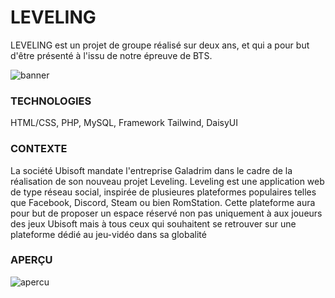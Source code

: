 # LEVELING
LEVELING est un projet de groupe réalisé sur deux ans, et qui a pour but d'être présenté à l'issu de notre épreuve de BTS.

![banner](https://github.com/KiSEiGitHub/leveling_3.0/assets/92577997/0bff75da-f217-4d23-bf23-ca525fc9184e)

<h3><b>TECHNOLOGIES</b></h3>
HTML/CSS, PHP, MySQL, Framework Tailwind, DaisyUI

<h3><b>CONTEXTE</b></h3>
La société Ubisoft mandate l'entreprise Galadrim dans le cadre de la réalisation de son nouveau projet Leveling.
Leveling est une application web de type réseau social, inspirée de plusieures plateformes populaires telles que Facebook, Discord, Steam ou bien RomStation.
Cette plateforme aura pour but de proposer un espace réservé non pas uniquement à aux joueurs des jeux Ubisoft mais à tous ceux qui souhaitent se retrouver 
sur une plateforme dédié au jeu-vidéo dans sa globalité

<h3><b>APERÇU</b></h3>

![apercu](https://github.com/KiSEiGitHub/leveling_3.0/assets/92577997/cbaf8b95-a743-434c-a87a-1f708142d026)

